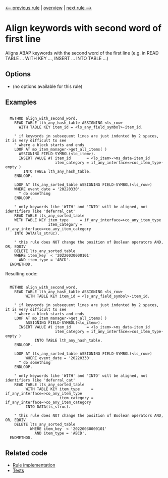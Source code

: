 [<-- previous rule](AlignAssignmentsRule.md) | [overview](../rules.md) | [next rule -->](AlignParametersRule.md)

# Align keywords with second word of first line

Aligns ABAP keywords with the second word of the first line \(e.g. in READ TABLE ... WITH KEY ..., INSERT ... INTO TABLE ...\)

## Options

* \(no options available for this rule\)

## Examples


```ABAP

  METHOD align_with_second_word.
    READ TABLE lth_any_hash_table ASSIGNING <ls_row>
      WITH TABLE KEY item_id = <ls_any_field_symbol>-item_id.

    " if keywords in subsequent lines are just indented by 2 spaces, it is very difficult to see
    " where a block starts and ends
    LOOP AT mo_item_manager->get_all_items( )
      ASSIGNING FIELD-SYMBOL(<lo_item>).
      INSERT VALUE #( item_id       = <lo_item>->ms_data-item_id
                      item_category = if_any_interface=>cos_item_type-empty )
        INTO TABLE lth_any_hash_table.
    ENDLOOP.

    LOOP AT lts_any_sorted_table ASSIGNING FIELD-SYMBOL(<ls_row>)
    WHERE event_date = '20220330'.
      " do something
    ENDLOOP.

    " only keywords like 'WITH' and 'INTO' will be aligned, not identifiers like 'deferral_cat'
    READ TABLE lts_any_sorted_table
    WITH TABLE KEY item_type     = if_any_interface=>co_any_item_type
                   item_category = if_any_interface=>co_any_item_category
    INTO DATA(ls_struc).

    " this rule does NOT change the position of Boolean operators AND, OR, EQUIV
    DELETE lts_any_sorted_table
    WHERE item_key  < '20220030000101'
      AND item_type = 'ABCD'.
  ENDMETHOD.
```

Resulting code:

```ABAP

  METHOD align_with_second_word.
    READ TABLE lth_any_hash_table ASSIGNING <ls_row>
         WITH TABLE KEY item_id = <ls_any_field_symbol>-item_id.

    " if keywords in subsequent lines are just indented by 2 spaces, it is very difficult to see
    " where a block starts and ends
    LOOP AT mo_item_manager->get_all_items( )
         ASSIGNING FIELD-SYMBOL(<lo_item>).
      INSERT VALUE #( item_id       = <lo_item>->ms_data-item_id
                      item_category = if_any_interface=>cos_item_type-empty )
             INTO TABLE lth_any_hash_table.
    ENDLOOP.

    LOOP AT lts_any_sorted_table ASSIGNING FIELD-SYMBOL(<ls_row>)
         WHERE event_date = '20220330'.
      " do something
    ENDLOOP.

    " only keywords like 'WITH' and 'INTO' will be aligned, not identifiers like 'deferral_cat'
    READ TABLE lts_any_sorted_table
         WITH TABLE KEY item_type     = if_any_interface=>co_any_item_type
                        item_category = if_any_interface=>co_any_item_category
         INTO DATA(ls_struc).

    " this rule does NOT change the position of Boolean operators AND, OR, EQUIV
    DELETE lts_any_sorted_table
           WHERE item_key  < '20220030000101'
             AND item_type = 'ABCD'.
  ENDMETHOD.
```

## Related code

* [Rule implementation](../../com.sap.adt.abapcleaner/src/com/sap/adt/abapcleaner/rules/alignment/AlignWithSecondWordRule.java)
* [Tests](../../test/com.sap.adt.abapcleaner.test/src/com/sap/adt/abapcleaner/rules/alignment/AlignWithSecondWordTest.java)

